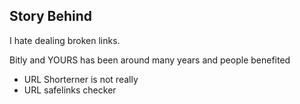 ## Story Behind

I hate dealing broken links.

Bitly and YOURS has been around many years and people benefited


- URL Shorterner is not really
- URL safelinks checker
